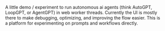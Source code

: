 A little demo / experiment to run autonomous ai agents (think AutoGPT, LoopGPT, or AgentGPT) in web worker threads. Currently the UI is mostly there to make debugging, optimizing, and improving the flow easier. This is a platform for experimenting on prompts and workflows directly.

